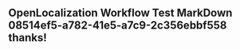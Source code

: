 <properties
ms.topic="hero-topic"
ms.test1="hero-topic"
ms.test2="test"/>


## OpenLocalization Workflow Test MarkDown 08514ef5-a782-41e5-a7c9-2c356ebbf558 thanks!



<!--HONumber=Aug16_HO3-->


